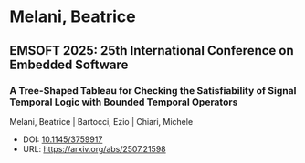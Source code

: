 # Melani, Beatrice

## EMSOFT 2025: 25th International Conference on Embedded Software

### A Tree-Shaped Tableau for Checking the Satisfiability of Signal Temporal Logic with Bounded Temporal Operators
Melani, Beatrice | Bartocci, Ezio | Chiari, Michele
* DOI: [10.1145/3759917](https://doi.org/10.1145/3759917)
* URL: <https://arxiv.org/abs/2507.21598>

